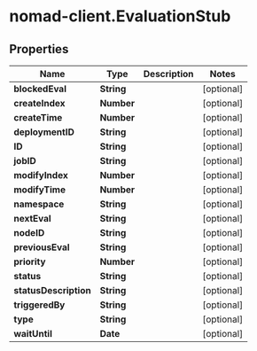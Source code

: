 # nomad-client.EvaluationStub

## Properties

Name | Type | Description | Notes
------------ | ------------- | ------------- | -------------
**blockedEval** | **String** |  | [optional] 
**createIndex** | **Number** |  | [optional] 
**createTime** | **Number** |  | [optional] 
**deploymentID** | **String** |  | [optional] 
**ID** | **String** |  | [optional] 
**jobID** | **String** |  | [optional] 
**modifyIndex** | **Number** |  | [optional] 
**modifyTime** | **Number** |  | [optional] 
**namespace** | **String** |  | [optional] 
**nextEval** | **String** |  | [optional] 
**nodeID** | **String** |  | [optional] 
**previousEval** | **String** |  | [optional] 
**priority** | **Number** |  | [optional] 
**status** | **String** |  | [optional] 
**statusDescription** | **String** |  | [optional] 
**triggeredBy** | **String** |  | [optional] 
**type** | **String** |  | [optional] 
**waitUntil** | **Date** |  | [optional] 


